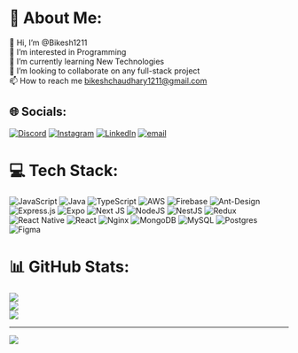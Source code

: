 # 💫 About Me:
👋 Hi, I’m @Bikesh1211<br>👀 I’m interested in Programming<br>🌱 I’m currently learning New Technologies<br>💞️ I’m looking to collaborate on any full-stack project<br>📫 How to reach me bikeshchaudhary1211@gmail.com


## 🌐 Socials:
[![Discord](https://img.shields.io/badge/Discord-%237289DA.svg?logo=discord&logoColor=white)](https://discord.gg/bikesh6415) [![Instagram](https://img.shields.io/badge/Instagram-%23E4405F.svg?logo=Instagram&logoColor=white)](https://instagram.com/_bikeshchaudhary_) [![LinkedIn](https://img.shields.io/badge/LinkedIn-%230077B5.svg?logo=linkedin&logoColor=white)](https://www.linkedin.com/in/bikesh1211/) [![email](https://img.shields.io/badge/Email-D14836?logo=gmail&logoColor=white)](mailto:bikeshchaudhary1211@gmail.com) 

# 💻 Tech Stack:
![JavaScript](https://img.shields.io/badge/javascript-%23323330.svg?style=for-the-badge&logo=javascript&logoColor=%23F7DF1E) ![Java](https://img.shields.io/badge/java-%23ED8B00.svg?style=for-the-badge&logo=openjdk&logoColor=white) ![TypeScript](https://img.shields.io/badge/typescript-%23007ACC.svg?style=for-the-badge&logo=typescript&logoColor=white) ![AWS](https://img.shields.io/badge/AWS-%23FF9900.svg?style=for-the-badge&logo=amazon-aws&logoColor=white) ![Firebase](https://img.shields.io/badge/firebase-%23039BE5.svg?style=for-the-badge&logo=firebase) ![Ant-Design](https://img.shields.io/badge/-AntDesign-%230170FE?style=for-the-badge&logo=ant-design&logoColor=white) ![Express.js](https://img.shields.io/badge/express.js-%23404d59.svg?style=for-the-badge&logo=express&logoColor=%2361DAFB) ![Expo](https://img.shields.io/badge/expo-1C1E24?style=for-the-badge&logo=expo&logoColor=#D04A37) ![Next JS](https://img.shields.io/badge/Next-black?style=for-the-badge&logo=next.js&logoColor=white) ![NodeJS](https://img.shields.io/badge/node.js-6DA55F?style=for-the-badge&logo=node.js&logoColor=white) ![NestJS](https://img.shields.io/badge/nestjs-%23E0234E.svg?style=for-the-badge&logo=nestjs&logoColor=white) ![Redux](https://img.shields.io/badge/redux-%23593d88.svg?style=for-the-badge&logo=redux&logoColor=white) ![React Native](https://img.shields.io/badge/react_native-%2320232a.svg?style=for-the-badge&logo=react&logoColor=%2361DAFB) ![React](https://img.shields.io/badge/react-%2320232a.svg?style=for-the-badge&logo=react&logoColor=%2361DAFB) ![Nginx](https://img.shields.io/badge/nginx-%23009639.svg?style=for-the-badge&logo=nginx&logoColor=white) ![MongoDB](https://img.shields.io/badge/MongoDB-%234ea94b.svg?style=for-the-badge&logo=mongodb&logoColor=white) ![MySQL](https://img.shields.io/badge/mysql-4479A1.svg?style=for-the-badge&logo=mysql&logoColor=white) ![Postgres](https://img.shields.io/badge/postgres-%23316192.svg?style=for-the-badge&logo=postgresql&logoColor=white) ![Figma](https://img.shields.io/badge/figma-%23F24E1E.svg?style=for-the-badge&logo=figma&logoColor=white)
# 📊 GitHub Stats:
![](https://github-readme-stats.vercel.app/api?username=bikesh1211&theme=dark&hide_border=false&include_all_commits=false&count_private=true)<br/>
![](https://nirzak-streak-stats.vercel.app/?user=bikesh1211&theme=dark&hide_border=false)<br/>
![](https://github-readme-stats.vercel.app/api/top-langs/?username=bikesh1211&theme=dark&hide_border=false&include_all_commits=false&count_private=true&layout=compact)

---
[![](https://visitcount.itsvg.in/api?id=bikesh1211&icon=0&color=0)](https://visitcount.itsvg.in)

<!-- Proudly created with GPRM ( https://gprm.itsvg.in ) -->
